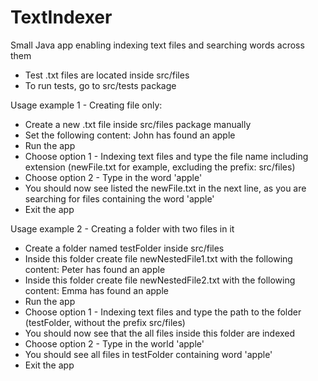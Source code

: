 # TextIndexer
Small Java app enabling indexing text files and searching words across them

- Test .txt files are located inside src/files
- To run tests, go to src/tests package

Usage example 1 - Creating file only:
- Create a new .txt file inside src/files package manually
- Set the following content: John has found an apple
- Run the app
- Choose option 1 - Indexing text files and type the file name including extension (newFile.txt for example, excluding the prefix: src/files)
- Choose option 2 - Type in the word 'apple'
- You should now see listed the newFile.txt in the next line, as you are searching for files containing the word 'apple'
- Exit the app

Usage example 2 - Creating a folder with two files in it
- Create a folder named testFolder inside src/files
- Inside this folder create file newNestedFile1.txt with the following content: Peter has found an apple
- Inside this folder create file newNestedFile2.txt with the following content: Emma has found an apple
- Run the app
- Choose option 1 - Indexing text files and type the path to the folder (testFolder, without the prefix src/files)
- You should now see that the all files inside this folder are indexed
- Choose option 2 - Type in the world 'apple'
- You should see all files in testFolder containing word 'apple'
- Exit the app
